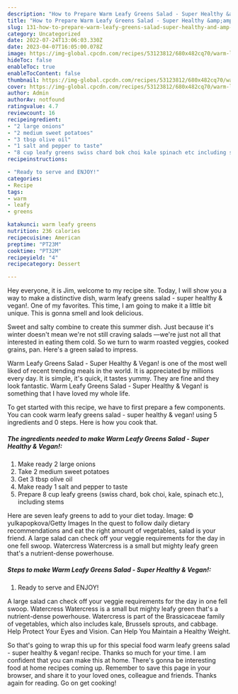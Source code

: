 ```yaml
---
description: "How to Prepare Warm Leafy Greens Salad - Super Healthy &amp;amp; Vegan! the Very Delicious}"
title: "How to Prepare Warm Leafy Greens Salad - Super Healthy &amp;amp; Vegan! the Very Delicious}"
slug: 131-how-to-prepare-warm-leafy-greens-salad-super-healthy-and-amp-vegan-the-very-delicious
category: Uncategorized
date: 2022-07-24T13:06:03.330Z
date: 2023-04-07T16:05:00.078Z
image: https://img-global.cpcdn.com/recipes/53123812/680x482cq70/warm-leafy-greens-salad-super-healthy-vegan-recipe-main-photo.jpg
hideToc: false
enableToc: true
enableTocContent: false
thumbnail: https://img-global.cpcdn.com/recipes/53123812/680x482cq70/warm-leafy-greens-salad-super-healthy-vegan-recipe-main-photo.jpg
cover: https://img-global.cpcdn.com/recipes/53123812/680x482cq70/warm-leafy-greens-salad-super-healthy-vegan-recipe-main-photo.jpg
author: Admin
authorAv: notfound
ratingvalue: 4.7
reviewcount: 16
recipeingredient:
- "2 large onions"
- "2 medium sweet potatoes"
- "3 tbsp olive oil"
- "1 salt and pepper to taste"
- "8 cup leafy greens swiss chard bok choi kale spinach etc including stems"
recipeinstructions:

- "Ready to serve and ENJOY!"
categories:
- Recipe
tags:
- warm
- leafy
- greens

katakunci: warm leafy greens 
nutrition: 236 calories
recipecuisine: American
preptime: "PT23M"
cooktime: "PT32M"
recipeyield: "4"
recipecategory: Dessert

---
```



Hey everyone, it is Jim, welcome to my recipe site. Today, I will show you a way to make a distinctive dish, warm leafy greens salad - super healthy &amp; vegan!. One of my favorites. This time, I am going to make it a little bit unique. This is gonna smell and look delicious.

Sweet and salty combine to create this summer dish. Just because it&#39;s winter doesn&#39;t mean we&#39;re not still craving salads —we&#39;re just not all that interested in eating them cold. So we turn to warm roasted veggies, cooked grains, pan. Here&#39;s a green salad to impress.

Warm Leafy Greens Salad - Super Healthy &amp; Vegan! is one of the most well liked of recent trending meals in the world. It is appreciated by millions every day. It is simple, it's quick, it tastes yummy. They are fine and they look fantastic. Warm Leafy Greens Salad - Super Healthy &amp; Vegan! is something that I have loved my whole life.


To get started with this recipe, we have to first prepare a few components. You can cook warm leafy greens salad - super healthy &amp; vegan! using 5 ingredients and 0 steps. Here is how you cook that.

<!--inarticleads1-->

##### The ingredients needed to make Warm Leafy Greens Salad - Super Healthy &amp; Vegan!:

1. Make ready 2 large onions
1. Take 2 medium sweet potatoes
1. Get 3 tbsp olive oil
1. Make ready 1 salt and pepper to taste
1. Prepare 8 cup leafy greens (swiss chard, bok choi, kale, spinach etc.), including stems


Here are seven leafy greens to add to your diet today. Image: © yulkapopkova/Getty Images In the quest to follow daily dietary recommendations and eat the right amount of vegetables, salad is your friend. A large salad can check off your veggie requirements for the day in one fell swoop. Watercress Watercress is a small but mighty leafy green that&#39;s a nutrient-dense powerhouse. 

<!--inarticleads2-->

##### Steps to make Warm Leafy Greens Salad - Super Healthy &amp; Vegan!:


1. Ready to serve and ENJOY!

A large salad can check off your veggie requirements for the day in one fell swoop. Watercress Watercress is a small but mighty leafy green that&#39;s a nutrient-dense powerhouse. Watercress is part of the Brassicaceae family of vegetables, which also includes kale, Brussels sprouts, and cabbage. Help Protect Your Eyes and Vision. Can Help You Maintain a Healthy Weight. 

So that's going to wrap this up for this special food warm leafy greens salad - super healthy &amp; vegan! recipe. Thanks so much for your time. I am confident that you can make this at home. There's gonna be interesting food at home recipes coming up. Remember to save this page in your browser, and share it to your loved ones, colleague and friends. Thanks again for reading. Go on get cooking!

